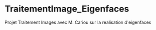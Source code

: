 # TraitementImage_Eigenfaces
Projet Traitement Images avec M. Cariou sur la realisation d'eigenfaces
